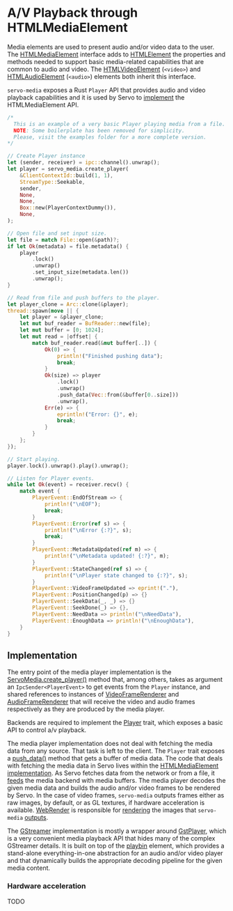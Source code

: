 # A/V Playback through HTMLMediaElement

Media elements are used to present audio and/or video data to the user. The [HTMLMediaElement](https://html.spec.whatwg.org/multipage/media.html#htmlmediaelement) interface adds to [HTMLElement](https://html.spec.whatwg.org/multipage/dom.html#htmlelement) the properties and methods needed to support basic media-related capabilities that are common to audio and video. The [HTMLVideoElement](https://html.spec.whatwg.org/multipage/media.html#htmlvideoelement) (`<video>`) and [HTMLAudioElement](https://html.spec.whatwg.org/multipage/media.html#htmlaudioelement) (`<audio>`) elements both inherit this interface.


`servo-media` exposes a Rust `Player` API that provides audio and video playback capabilities and it is used by Servo to [implement](https://github.com/servo/servo/blob/7bfa9179319d714656e7184e5159ea42595086e5/components/script/dom/htmlmediaelement.rs#L1) the HTMLMediaElement API.
```rust
/*
  This is an example of a very basic Player playing media from a file.
  NOTE: Some boilerplate has been removed for simplicity.
  Please, visit the examples folder for a more complete version.
*/

// Create Player instance
let (sender, receiver) = ipc::channel().unwrap();
let player = servo_media.create_player(
    &ClientContextId::build(1, 1),
    StreamType::Seekable,
    sender,
    None,
    None,
    Box::new(PlayerContextDummy()),
    None,
);

// Open file and set input size.
let file = match File::open(&path)?;
if let Ok(metadata) = file.metadata() {
    player
        .lock()
        .unwrap()
        .set_input_size(metadata.len())
        .unwrap();
}

// Read from file and push buffers to the player.
let player_clone = Arc::clone(&player);
thread::spawn(move || {
    let player = &player_clone;
    let mut buf_reader = BufReader::new(file);
    let mut buffer = [0; 1024];
    let mut read = |offset| {
        match buf_reader.read(&mut buffer[..]) {
            Ok(0) => {
                println!("Finished pushing data");
                break;
            }
            Ok(size) => player
                .lock()
                .unwrap()
                .push_data(Vec::from(&buffer[0..size]))
                .unwrap(),
            Err(e) => {
                eprintln!("Error: {}", e);
                break;
            }
        }
    };
});

// Start playing.
player.lock().unwrap().play().unwrap();

// Listen for Player events.
while let Ok(event) = receiver.recv() {
    match event {
        PlayerEvent::EndOfStream => {
            println!("\nEOF");
            break;
        }
        PlayerEvent::Error(ref s) => {
            println!("\nError {:?}", s);
            break;
        }
        PlayerEvent::MetadataUpdated(ref m) => {
            println!("\nMetadata updated! {:?}", m);
        }
        PlayerEvent::StateChanged(ref s) => {
            println!("\nPlayer state changed to {:?}", s);
        }
        PlayerEvent::VideoFrameUpdated => eprint!("."),
        PlayerEvent::PositionChanged(p) => {}
        PlayerEvent::SeekData(_, _) => {}
        PlayerEvent::SeekDone(_) => {},
        PlayerEvent::NeedData => println!("\nNeedData"),
        PlayerEvent::EnoughData => println!("\nEnoughData"),
    }
}
```

## Implementation
The entry point of the media player implementation is the [ServoMedia.create_player()](https://github.com/servo/media/blob/b64b86b727ade722eaf571e65ff678364b69fc08/servo-media/lib.rs#L34) method that, among others, takes as argument an `IpcSender<PlayerEvent>` to get events from the `Player` instance, and shared references to instances of [VideoFrameRenderer](https://github.com/servo/media/blob/master/player/video.rs#L71) and [AudioFrameRenderer](https://github.com/servo/media/blob/b64b86b727ade722eaf571e65ff678364b69fc08/player/audio.rs#L1) that will receive the video and audio frames respectively as they are produced by the media player.

Backends are required to implement the [Player](https://github.com/servo/media/blob/master/player/lib.rs#L92) trait, which exposes a basic API to control a/v playback.

The media player implementation does not deal with fetching the media data from any source. That task is left to the client. The `Player` trait exposes a [push_data()](https://github.com/servo/media/blob/b64b86b727ade722eaf571e65ff678364b69fc08/player/lib.rs#L101) method that gets a buffer of media data. The code that deals with fetching the media data in Servo lives within the [HTMLMediaElement implementation](https://github.com/servo/servo/blob/7bfa9179319d714656e7184e5159ea42595086e5/components/script/dom/htmlmediaelement.rs#L900). As Servo fetches data from the network or from a file, it [feeds](https://github.com/servo/servo/blob/7bfa9179319d714656e7184e5159ea42595086e5/components/script/dom/htmlmediaelement.rs#L2702) the media backend with media buffers. The media player decodes the given media data and builds the audio and/or video frames to be rendered by Servo. In the case of video frames, `servo-media` outputs frames either as raw images, by default, or as GL textures, if hardware acceleration is available. [WebRender](https://github.com/servo/webrender) is responsible for [rendering](https://github.com/servo/servo/blob/b41f5f97f26895f874514ce88cb359d65915738c/components/layout/display_list/builder.rs#L1883) the images that `servo-media` [outputs](https://github.com/servo/servo/blob/7bfa9179319d714656e7184e5159ea42595086e5/components/script/dom/htmlmediaelement.rs#L179).

The [GStreamer](https://github.com/servo/media/blob/master/backends/gstreamer/player.rs#L829) implementation is mostly a wrapper around [GstPlayer](https://gstreamer.freedesktop.org/documentation/player/gstplayer.html?gi-language=c), which is a very convenient media playback API that hides many of the complex GStreamer details. It is built on top of the [playbin](https://gstreamer.freedesktop.org/documentation/playback/playbin3.html?gi-language=c) element, which provides a stand-alone everything-in-one abstraction for an audio and/or video player and that dynamically builds the appropriate decoding pipeline for the given media content.

### Hardware acceleration
TODO

